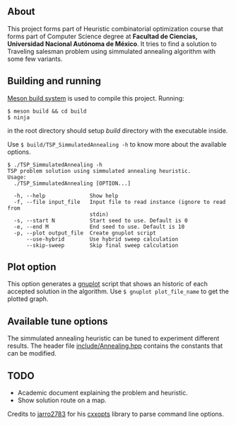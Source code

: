 ## About
This project forms part of Heuristic combinatorial optimization course that forms part of Computer Science degree at **Facultad de Ciencias, Universidad Nacional Autónoma de México**. It tries to find a solution to Traveling salesman problem using simmulated annealing algorithm with some few variants.

## Building and running

[Meson build system](https://mesonbuild.com/index.html) is used to compile this project. Running:
```
$ meson build && cd build
$ ninja
```
in the root directory should setup *build* directory with the executable inside.

Use `$ build/TSP_SimmulatedAnnealing -h` to know more about the available options.
```
$ ./TSP_SimmulatedAnnealing -h
TSP problem solution using simmulated annealing heuristic.
Usage:
  ./TSP_SimmulatedAnnealing [OPTION...]

  -h, --help              Show help
  -f, --file input_file   Input file to read instance (ignore to read from
                          stdin)
  -s, --start N           Start seed to use. Default is 0
  -e, --end M             End seed to use. Default is 10
  -p, --plot output_file  Create gnuplot script
      --use-hybrid        Use hybrid sweep calculation
      --skip-sweep        Skip final sweep calculation
```

## Plot option
This option generates a [gnuplot](http://gnuplot.sourceforge.net) script that shows an historic of each accepted solution in the algorithm. Use `$ gnuplot plot_file_name` to get the plotted graph.

## Available tune options
The simmulated annealing heuristic can be tuned to experiment different results.
The header file [include/Annealing.hpp](include/Annealing.hpp) contains the constants that can be modified.

## TODO
* Academic document explaining the problem and heuristic.
* Show solution route on a map.

Credits to [jarro2783](https://github.com/jarro2783/) for his [cxxopts](https://github.com/jarro2783/cxxopts) library to parse command line options.